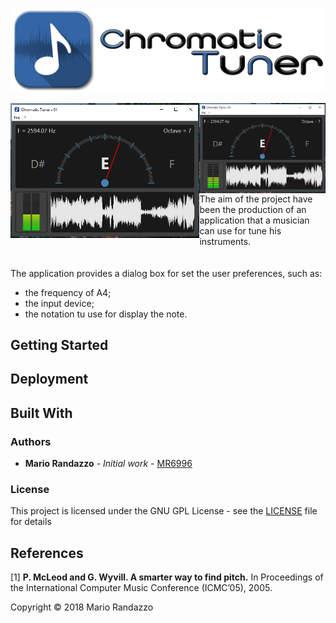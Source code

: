 ![Logo](_media/chtuner_logo.png)


<img align="left" width="60%" src="_media/screen_01.png"/> 
<img align="right" width="40%" src="_media/screen_01.png"/>

The aim of the project have been the production of an application that a musician can use for tune his instruments.  
</br></br>
The application provides a dialog box for set the user preferences, such as:
   * the frequency of A4;
   * the input device;
   * the notation tu use for display the note.

## Getting Started

## Deployment

## Built With

### Authors

* **Mario Randazzo** - *Initial work* - [MR6996](https://github.com/MR6996)

### License

This project is licensed under the GNU GPL License - see the [LICENSE](LICENSE) file for details

## References
[1] **P. McLeod and G. Wyvill. A smarter way to find pitch.** In Proceedings of the International Computer Music Conference (ICMC’05), 2005.

Copyright © 2018 Mario Randazzo
